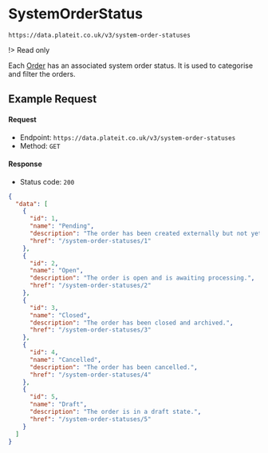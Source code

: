 # SystemOrderStatus

`https://data.plateit.co.uk/v3/system-order-statuses`

!> Read only

Each [Order](/objects/order.md) has an associated system order status. It is used to categorise and filter the orders.

## Example Request

<!-- tabs:start -->

#### **Request**

* Endpoint: `https://data.plateit.co.uk/v3/system-order-statuses`
* Method: `GET`

#### **Response**

* Status code: `200`

```json
{
  "data": [
    {
      "id": 1,
      "name": "Pending",
      "description": "The order has been created externally but not yet completed.",
      "href": "/system-order-statuses/1"
    },
    {
      "id": 2,
      "name": "Open",
      "description": "The order is open and is awaiting processing.",
      "href": "/system-order-statuses/2"
    },
    {
      "id": 3,
      "name": "Closed",
      "description": "The order has been closed and archived.",
      "href": "/system-order-statuses/3"
    },
    {
      "id": 4,
      "name": "Cancelled",
      "description": "The order has been cancelled.",
      "href": "/system-order-statuses/4"
    },
    {
      "id": 5,
      "name": "Draft",
      "description": "The order is in a draft state.",
      "href": "/system-order-statuses/5"
    }
  ]
}
```

<!-- tabs:end -->
